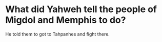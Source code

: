 # What did Yahweh tell the people of Migdol and Memphis to do?

He told them to got to Tahpanhes and fight there.
